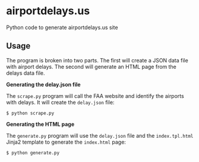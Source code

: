 # airportdelays.us
Python code to generate airportdelays.us site

## Usage

The program is broken into two parts. The first will create a JSON data file with airport delays. The second will generate an HTML page from the delays data file.

**Generating the delay.json file**

The `scrape.py` program will call the FAA website and identify the airports with delays. It will create the `delay.json` file:

```
$ python scrape.py
```

**Generating the HTML page**

The `generate.py` program will use the `delay.json` file and the `index.tpl.html` Jinja2 template to generate the `index.html` page:

```
$ python generate.py
```
